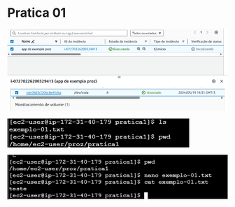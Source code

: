 # Pratica 01

![imagem de instancia vinculada a um armazenamento ec2](../../images/Captura%20de%20tela%202024-06-22%20135105.png)

![Imagem de arquivo criado e de alguns comandos explorados](../../images/arquivo_Criado.png)

![prova de edição e visualizando conteudo do arquivo](../../images/visualizandoPasta.png)